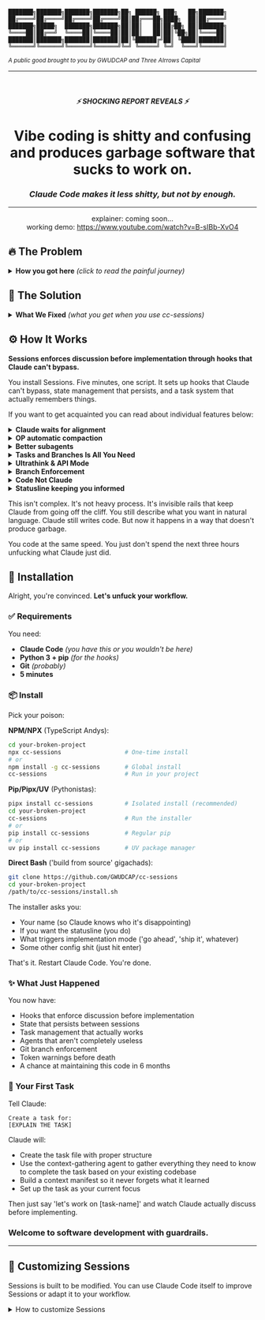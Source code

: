 ```
███████╗███████╗███████╗███████╗██╗ ██████╗ ███╗   ██╗███████╗
██╔════╝██╔════╝██╔════╝██╔════╝██║██╔═══██╗████╗  ██║██╔════╝
███████╗█████╗  ███████╗███████╗██║██║   ██║██╔██╗ ██║███████╗
╚════██║██╔══╝  ╚════██║╚════██║██║██║   ██║██║╚██╗██║╚════██║
███████║███████╗███████║███████║██║╚██████╔╝██║ ╚████║███████║
╚══════╝╚══════╝╚══════╝╚══════╝╚═╝ ╚═════╝ ╚═╝  ╚═══╝╚══════╝
```

<sub>_A public good brought to you by GWUDCAP and Three AIrrows Capital_</sub>

---

<br>
<div align="center">

##### ⚡ SHOCKING REPORT REVEALS ⚡

# **Vibe coding is shitty and confusing and produces garbage software that sucks to work on.**<br>

### _Claude Code makes it less shitty, but not by enough._

---

explainer: coming soon...
<br>
working demo: https://www.youtube.com/watch?v=B-sIBb-XvO4
</div>

## 🔥 The Problem

<details>
<summary><strong>How you got here</strong> <em>(click to read the painful journey)</em></summary>

<br>

I'm going to guess how you got here and you can tell me if I get it right:

- 💭 The LLM programmer hype gave you a nerd chub  
- 😬 The people hyping LLM programming made your nerd chub crawl back into your body <br> <sup>_(are you ready to 'scale your impact', dog?)_</sup> 
- 🤮 You held your nose and downloaded Cursor/added Cline or Roo Code/npm installed Claude Code

At first this was obviously novel and interesting. Some things were shitty but mostly you were enjoying not having to write a context manager or even recognize that you needed one for your dumb client wrapper.

**You were _scaling_ your _impact_** _(whew)_.

But then Claude started doing some concerning things. 

You asked it to add error handling to **one** function. It added error handling to **_every function in the file_**. And changed your error types. And your logging format. And somehow your indentation is different now?

The context window thing started getting annoying. You're explaining the same architecture for the fifth time today. Claude's like _'let me look for the database'_ **Brother. We've been using Postgres for six hours. You were just in there.**

Your CLAUDE.md is now longer than your actual code. 
- `'NEVER use class components.'` 
- `'ALWAYS use the existing auth middleware.'` 
- `'DO NOT refactor unrelated code.'` 
- `'REMEMBER we use PostgreSQL.'` 

Claude reads the first line and then macrodoses window pane LSD for the rest.

You tried the subagents, but quickly realized that **you can't even talk to these things.** 10 minutes into a "code review" and the agent hits some kind of API error and returns to your main thread with no explanation of what it did or what it discovered. 

Run it again, I guess? 

_This fucking sucks_.

Now you're here. Your codebase is 'done' but you couldn't, in a million years, explain what that means or how it satisfies the definition. 

There's three different global clients for the same database connection and two of them use hallucinated environment variables (the other just yeets your client secret into the service code). 

You've got utility functions that are duplicated in four files because Claude kept forgetting they exist.

20% of your code lines are comments explaining why something *isn't* there and *is* somewhere else.

You don't even know exactly what's wrong and fixing it means understanding code you didn't write in patterns you don't recognize using approaches you wouldn't choose.

### **Are you scaling your impact yet?**

</details>

## 💊 The Solution

<details>
<summary><strong>What We Fixed</strong> <em>(what you get when you use cc-sessions)</em></summary>

<br>

So, now you're here. Since this is exclusively about Claude Code I'm going to assume that you are a CC user and you are looking to make that better. **Lit.**

Let's talk about Claude Code.

Of the major AI programming IDEs/scaffolds, Claude Code is probably the best and Claude models are probably the best _(though Google is kinda coming for that ass)_.

But, Claude Code is not without its **major faults, flaws, and flaccidity-inducing frustrations**.

For instance, **it would be nice if**:

- Claude had to talk to you before writing code so you didn't end up with 500 lines of implementation for a one-line change.

- you didn't lose everything when the context window died and Claude actually remembered what you were working on tomorrow.

- you didn't have to explain your entire architecture every. single. session. and Claude actually inherited understanding from previous work.

- Claude couldn't randomly refactor working code while you're trying to add a button.

- you didn't have to manually check which branch you're on in five different repos and Claude actually stopped you before you edited the wrong one.

- Claude followed the patterns in your codebase instead of inventing new ones every time it touches a file.

- you didn't have to write increasingly desperate rules in CLAUDE.md and Claude was actually forced to follow consistent behavior.

### **This is what Sessions does.**

It makes all of these nice things happen. Not through more rules or documentation or prompting techniques, but through **brute authoritarian rule over the agentic loop**.

</details>

## ⚙️ How It Works

**Sessions enforces discussion before implementation through hooks that Claude can't bypass.**

You install Sessions. Five minutes, one script. It sets up hooks that Claude can't bypass, state management that persists, and a task system that actually remembers things.

If you want to get acquainted you can read about individual features below:

<details>
<summary><strong>Claude waits for alignment</strong></summary>
<br>

Before Sessions, this was your life:

```
You: Add error handling to the auth flow

Claude: I'll add comprehensive error handling!
[IMMEDIATELY STARTS EDITING 15 FILES]
[ADDS TRY-CATCH TO EVERY FUNCTION]
[CHANGES YOUR ERROR MESSAGE FORMAT]
[REFACTORS YOUR LOGGING LIBRARY]

You: wait no stop STOP

Claude: I've updated the error handling across your entire codebase!

You: [muffled screaming]
```

With Sessions:

```
You: Add error handling to the auth flow

Claude: Let me analyze your current error patterns first...

[Claude reads auth code, examines existing error handling]

Claude: I found your error handling pattern:
- You're using custom AppError classes
- Errors bubble to middleware/errorHandler.ts  
- Auth errors specifically use 401/403 status codes
- You log errors to Sentry in production

I'll add error handling to the login and refresh token endpoints
following your existing AppError pattern. Ready?

You: perfect, go ahead

Claude: [NOW edits exactly 2 files with correct patterns]
```

The hooks literally block Write/Edit tools until you approve. Claude HAS to discuss first. No exceptions. No workarounds. No surprise refactors.

</details>

<details>
<summary><strong>OP automatic compaction</strong></summary>
<br>

When Claude's context window hits 75%, a hook will tell Claude to start wrapping shid up. At 90%, the hook will be more aggressive about it. 

When you okay (i.e. "let's compact"), Claude will use a protocol and several sub-agents to record all important info from your session to the current task file, along with next steps to begin immediately after you clear context.

You just type `/clear` and another hook will automatically yeet the current task file into Claude's context window and you can continue as if you never left.

```
[Friday, 4pm - deep in implementing a payment system]

Claude: ⚠️ Context at 75% - Consider wrapping up soon

You: I gotta run, lets compact and come back to this later.

Claude: Cool, running context-compaction.md protocol - first, let me call the logging agent to write our task log for the session...

You: [Close laptop, weekend happens]

[Monday, 9am]

You: /clear

You: lets continue

Claude: Welcome back! Resuming work on m-payment-integration.
Last session we:
- Integrated Stripe checkout flow
- Added webhook handlers for payment events  
- Created payment status tracking

Current state: Testing webhook signatures
Next: Add retry logic for failed webhooks

Let's continue with the retry logic implementation.
```

Zero context rebuilding. Claude knows exactly where you left off.

</details>

<details>
<summary><strong>Better subagents</strong></summary>
<br>

There's no obvious way to get Claude to call subagents with all of the necessary context. There's also not great visiblity into how Claude prompts them, or even what the subagents do (or why they fail when they fail).

To deal with this, we've designated specific agents for specific tasks in the sessions system.

These are (currently):
  - Context Gathering Agent | Digs through whole files at a time in your codebase to get all the right context for a task, then writes it to a context manifest in the task file so Claude doesn't have to re-learn it.
  - Code Review Agent | Reviews code changes before they are committed to ensure they follow your patterns
  - Logging Agent | Writes a log of what was done in a session to the task file

To make this a lot easier, the logging agent gets the entire conversation history - instead of relying on Claude to re-output everything important that happened in this session, the logging agent just branches off from your conversation, writes the logs, and passes it back to the main thread.

In the background, any call to a subagent copies the current conversation into a set of conversation history logs in a dedicated directory for the agent. If you ever want an agent to load the full conversation context before following their prompt, you can just adjust their agent prompt to tell them to read all of the files in .claude/state/{agent-name}/.
  
```
You: Lets start the caching upgrades                                                                                                                                                                                                                                                                  e

Claude: No problem! Let me update current-task.json and then I'll use the context-gathering agent to analyze your caching system.

[Agent runs in separate context - doesn't pollute your main thread]

Agent results: I've created a comprehensive context manifest:

CACHING ARCHITECTURE:
- Redis for session cache (30min TTL)
- PostgreSQL materialized views for reports  
- React Query for client-side caching (5min stale time)
- CDN caching for static assets

KEY PATTERNS:
- Cache keys use format: {service}:{entity}:{id}:{version}
- Invalidation happens through CacheManager.invalidate()
- All cache operations logged to cache_operations table

IMPLEMENTATION LOCATIONS:
- Server cache: /lib/cache/redis-cache.ts
- Client cache: /hooks/useQueryWithCache.ts
- Cache invalidation: /api/middleware/cache-invalidator.ts

[Full context manifest saved to task file - available forever]
```

The agent understood your patterns because it could analyze everything without worrying about preserving the context window.

</details>

<details>
<summary><strong>Tasks and Branches Is All You Need</strong></summary>
<br>

Every piece of work is a task. Every task has its own branch. Sessions enforces both.

```
You: Let's fix the payment webhooks

Claude: I'll create a task for that. What priority?
- h- (high): Critical/blocking issues
- m- (medium): Normal features/fixes  
- l- (low): Nice-to-haves
- ?- (investigate): Not sure if needed

You: high priority

Claude: Creating h-fix-payment-webhooks
[Creates task file]
[Runs context-gathering agent]
[Sets up feature/fix-payment-webhooks branch]

Context manifest created:
- Stripe webhooks configured in /api/webhooks/stripe.ts
- Events: payment_intent.succeeded, charge.failed
- Current issue: signature verification failing
- Webhook secret in STRIPE_WEBHOOK_SECRET env var

Ready to start work on feature/fix-payment-webhooks?
```

Now your task has:
- **Permanent context** that survives session restarts
- **Its own branch** that Sessions enforces
- **Work logs** tracking everything done
- **Clear scope** preventing scope creep

When you come back tomorrow:

```
You: /clear

SessionStart: Loading task h-fix-payment-webhooks
Branch: feature/fix-payment-webhooks
Last work: Fixed signature verification
Next: Add retry logic for failed events

You: continue

Claude: Picking up where we left off - implementing retry logic for failed webhook events...
```

No context rebuilding. No confusion about what branch. No losing work.

</details>

<details>
<summary><strong>Ultrathink & API Mode</strong></summary>
<br>

Sessions automatically enables Claude's deep thinking mode on every message. But if you're paying per token, that gets expensive fast.

**Max Mode (Default):**
```
You: [any message]

[Claude automatically uses maximum thinking budget]
[2-3x more tokens but better reasoning]
[$20-200/month flat rate - use all you want]
```

**API Mode (Token Saver):**
```bash
# During installation:
"Enable API mode to save tokens? (y/n)"

# Or toggle later:
/api-mode
```

In API mode:
- Ultrathink disabled by default (saves ~50-67% tokens)
- You control when to use it: `[[ ultrathink ]] solve this hard problem`
- All other Sessions features still save tokens through context preservation

The truth? Sessions **saves** tokens for API users:
- Context persistence: -2000 tokens/task (no re-explaining)
- Auto-loading: -500 tokens/session (no "what are we doing?")
- DAIC enforcement: -1000 tokens/task (no failed attempts)
- Specialized agents: -3000 tokens (work in minimal contexts)

You lose ultrathink but gain token efficiency everywhere else.

</details>

<details>
<summary><strong>Branch Enforcement</strong></summary>

```
[Working on task m-fix-auth, supposed to be on feature/fix-auth branch]

You: update the login validation

Claude: I'll update the login validation. Let me look at the current implementation.

[Claude tries to edit src/auth/login.ts]

❌ BLOCKED: Branch mismatch!
- Task requires: feature/fix-auth  
- You're on: main

Run this command:
git checkout feature/fix-auth

Claude: git checkout feature/fix-auth

Claude: [NOW can edit the file safely on the correct branch]
```

</details>

<details>
<summary><strong>Code Not Claude</strong></summary>
<br>

Before Sessions, your CLAUDE.md looked like this:

```markdown
# CLAUDE.md (1,247 lines)

## CRITICAL RULES (PLEASE FOLLOW)

### NEVER DO THESE THINGS
- NEVER use require() we use import
- NEVER use callbacks we use async/await  
- NEVER use class components
- NEVER refactor working code
- NEVER change the database schema
- NEVER modify the auth middleware
- NEVER use var, always const/let
- NEVER commit directly to main
[... 200 more NEVER rules ...]

### ALWAYS DO THESE THINGS  
- ALWAYS use the existing error handler
- ALWAYS follow our naming conventions
- ALWAYS use PostgreSQL not MySQL
- ALWAYS check if a utility exists first
[... 200 more ALWAYS rules ...]

### REMEMBER
- We use Tailwind not CSS modules
- The database is PostgreSQL
- Yes, still PostgreSQL
- I SAID POSTGRESQL
[... 500 lines of context ...]
```

Claude reads line 1 and forgets the rest.

With Sessions:

```markdown
# CLAUDE.md (< 100 lines)

## Project Overview
AI waifu platform. Node + React + PostgreSQL.

## Behavioral Rules
@CLAUDE.sessions.md

That's it. The rest is enforced by hooks.
```

Rules aren't suggestions anymore. They're **enforced by code**:
- Can't edit without permission? Hook blocks the tools
- Wrong branch? Hook blocks the edit
- Need to follow patterns? Context manifest has them documented
- Must remember PostgreSQL? It's in the task context that auto-loads

Your documentation describes your project. The hooks enforce behavior. Claude can't ignore hooks.

</details>


<details>
<summary><strong>Statusline keeping you informed</strong></summary>

```
[Bottom of your Claude Code window - two lines]

██████░░░░ 45.2% (72k/160k) | Task: m-payment-integration
DAIC: Discussion | ✎ 3 files | [4 open]

[After you say "go ahead"]

██████░░░░ 47.1% (75k/160k) | Task: m-payment-integration  
DAIC: Implementation | ✎ 5 files | [4 open]

[When approaching context limit - bar turns red]

████████░░ 78.3% (125k/160k) | Task: m-payment-integration
DAIC: Discussion | ✎ 12 files | [4 open]

[When no task is active]

██░░░░░░░░ 12.1% (19k/160k) | Task: None
DAIC: Discussion | ✎ 0 files | [4 open]
```

Progress bar changes color: green < 50%, orange < 80%, red >= 80%.

</details>

This isn't complex. It's not heavy process. It's invisible rails that keep Claude from going off the cliff. You still describe what you want in natural language. Claude still writes code. But now it happens in a way that doesn't produce garbage.

You code at the same speed. You just don't spend the next three hours unfucking what Claude just did.

## 🚀 Installation

Alright, you're convinced. **Let's unfuck your workflow.**

### ✅ Requirements

You need:
- **Claude Code** _(you have this or you wouldn't be here)_
- **Python 3 + pip** _(for the hooks)_
- **Git** _(probably)_
- **5 minutes**

### 📦 Install

Pick your poison:

**NPM/NPX** (TypeScript Andys):
```bash
cd your-broken-project
npx cc-sessions                  # One-time install
# or
npm install -g cc-sessions       # Global install
cc-sessions                      # Run in your project
```

**Pip/Pipx/UV** (Pythonistas):
```bash
pipx install cc-sessions         # Isolated install (recommended)
cd your-broken-project
cc-sessions                      # Run the installer
# or
pip install cc-sessions          # Regular pip
# or  
uv pip install cc-sessions       # UV package manager
```

**Direct Bash** ('build from source' gigachads):
```bash
git clone https://github.com/GWUDCAP/cc-sessions
cd your-broken-project
/path/to/cc-sessions/install.sh
```

The installer asks you:
- Your name (so Claude knows who it's disappointing)
- If you want the statusline (you do)
- What triggers implementation mode ('go ahead', 'ship it', whatever)
- Some other config shit (just hit enter)

That's it. Restart Claude Code. You're done.

### ✨ What Just Happened

You now have:
- Hooks that enforce discussion before implementation
- State that persists between sessions
- Task management that actually works
- Agents that aren't completely useless
- Git branch enforcement
- Token warnings before death
- A chance at maintaining this code in 6 months

### 🎯 Your First Task

Tell Claude:
```
Create a task for: 
[EXPLAIN THE TASK]
```

Claude will:
- Create the task file with proper structure
- Use the context-gathering agent to gather everything they need to know to complete the task based on your existing codebase
- Build a context manifest so it never forgets what it learned
- Set up the task as your current focus

Then just say 'let's work on [task-name]' and watch Claude actually discuss before implementing.

### **Welcome to software development with guardrails.**

---

## 🔧 Customizing Sessions

Sessions is built to be modified. You can use Claude Code itself to improve Sessions or adapt it to your workflow.

<details>
<summary>How to customize Sessions</summary>

### Understanding the Structure

Sessions comes with knowledge files that explain its own architecture:
```
sessions/knowledge/claude-code/
├── hooks-reference.md     # How hooks work and can be modified
├── subagents.md          # Agent capabilities and customization
├── tool-permissions.md   # Tool blocking configuration
└── slash-commands.md     # Command system reference
```

### Modifying Behaviors

Tell Claude:
```
Using the hooks reference at @sessions/knowledge/claude-code/hooks-reference.md, 
modify the DAIC enforcement to allow Bash commands in discussion mode
```

Claude can:
- Adjust trigger phrases in `sessions/sessions-config.json`
- Modify hook behaviors in `.claude/hooks/`
- Update protocols in `sessions/protocols/`
- Create new agents in `.claude/agents/`
- Customize task templates

### Common Customizations

**Change what tools are blocked:**
```json
// sessions/sessions-config.json
"blocked_tools": ["Edit", "Write"]  // Remove MultiEdit to allow it
```

**Add your own trigger phrases:**
```json
"trigger_phrases": ["make it so", "ship it", "do the thing"]
```

**Modify agent prompts:**
Edit files in `.claude/agents/` to change how agents behave.

**Update workflows:**
Protocols in `sessions/protocols/` are just markdown - edit them to match your process.

### Pro Tips

1. Sessions has its own CLAUDE.md at `sessions/CLAUDE.md` for meta work
2. Use the knowledge files to understand the system deeply
3. Test changes in a separate branch first
4. The hooks are just Python - add logging if needed
5. Keep your customizations documented

Remember: You're not just using Sessions, you're evolving it. Make it yours.

</details>

